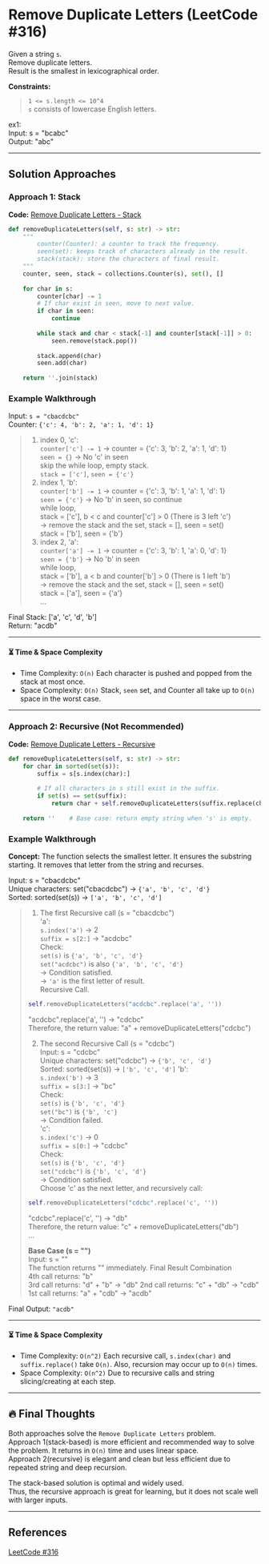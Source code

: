 # Remove Duplicate Letters (LeetCode #316)
Given a string `s`.  
Remove duplicate letters.  
Result is the smallest in lexicographical order.

**Constraints:**
> `1 <= s.length <= 10^4`  
> `s` consists of lowercase English letters.

ex1:  
Input: s = "bcabc"  
Output: "abc"

---

## Solution Approaches
### Approach 1: Stack
**Code:** [Remove Duplicate Letters - Stack](remove_duplicate_letters_stack.py)
```python
def removeDuplicateLetters(self, s: str) -> str:
    """
        counter(Counter): a counter to track the frequency.  
        seen(set): keeps track of characters already in the result.  
        stack(stack): store the characters of final result.
    """
    counter, seen, stack = collections.Counter(s), set(), []
    
    for char in s:
        counter[char] -= 1
        # If char exist in seen, move to next value.
        if char in seen:
            continue
            
        while stack and char < stack[-1] and counter[stack[-1]] > 0:
            seen.remove(stack.pop())
            
        stack.append(char)
        seen.add(char)
        
    return ''.join(stack)
```

### Example Walkthrough
Input: `s = "cbacdcbc"`  
Counter: `{'c': 4, 'b': 2, 'a': 1, 'd': 1}`


>1. index 0, 'c':  
`counter['c'] -= 1` -> counter = {'c': 3, 'b': 2, 'a': 1, 'd': 1}  
`seen = {}` -> No 'c' in seen  
skip the while loop, empty stack.  
`stack = ['c']`, `seen = {'c'}`  
>2. index 1, 'b':  
`counter['b'] -= 1` -> counter = {'c': 3, 'b': 1, 'a': 1, 'd': 1}  
`seen = {'c'}` -> No 'b' in seen, so continue  
while loop,  
stack = ['c'], b < c and counter['c'] > 0 (There is 3 left 'c')  
-> remove the stack and the set, stack = [], seen = set()  
stack = ['b'], seen = {'b'}  
>3. index 2, 'a':  
`counter['a'] -= 1` -> counter = {'c': 3, 'b': 1, 'a': 0, 'd': 1}  
`seen = {'b'}` -> No 'b' in seen  
while loop,  
stack = ['b'], a < b and counter['b'] > 0 (There is 1 left 'b')  
-> remove the stack and the set, stack = [], seen = set()  
stack = ['a'], seen = {'a'}  
...

Final Stack: ['a', 'c', 'd', 'b']  
Return: "acdb"  


---

#### ⏳ Time & Space Complexity
- Time Complexity: `O(n)` Each character is pushed and popped from the stack at most once.  
- Space Complexity: `O(n)` Stack, `seen` set, and Counter all take up to `O(n)` space in the worst case.

---

### Approach 2: Recursive (Not Recommended)
**Code:** [Remove Duplicate Letters - Recursive](remove_duplicate_letters_recursive.py)
```python
def removeDuplicateLetters(self, s: str) -> str:
    for char in sorted(set(s)):
        suffix = s[s.index(char):]
        
        # If all characters in s still exist in the suffix.
        if set(s) == set(suffix):
            return char + self.removeDuplicateLetters(suffix.replace(char,''))
    
    return ''    # Base case: return empty string when 's' is empty.
```

### Example Walkthrough
**Concept:** The function selects the smallest letter. It ensures the substring starting. It removes that letter from the string and recurses.

Input: s = "cbacdcbc"  
Unique characters: set("cbacdcbc") -> `{'a', 'b', 'c', 'd'}`  
Sorted: sorted(set(s)) -> `['a', 'b', 'c', 'd']`  

>1. The first Recursive call (s = "cbacdcbc")  
'a':  
`s.index('a')` -> 2  
`suffix = s[2:]` -> "acdcbc"  
Check:  
`set(s)` is `{'a', 'b', 'c', 'd'}`  
`set("acdcbc")` is also `{'a', 'b', 'c', 'd'}`  
-> Condition satisfied.  
-> `'a'` is the first letter of result.  
Recursive Call.  
>```python
>self.removeDuplicateLetters("acdcbc".replace('a', ''))
>```
>"acdcbc".replace('a', '') -> "cdcbc"  
Therefore, the return value: "a" + removeDuplicateLetters("cdcbc") 
>
>2. The second Recursive Call (s = "cdcbc")  
Input: s = "cdcbc"  
Unique characters: set("cdcbc") -> `{'b', 'c', 'd'}`  
Sorted: sorted(set(s)) -> `['b', 'c', 'd']`
'b':  
`s.index('b')` -> 3  
`suffix = s[3:]` -> "bc"  
Check:  
`set(s)` is `{'b', 'c', 'd'}`  
`set("bc")` is `{'b', 'c'}`  
-> Condition failed.  
'c':  
`s.index('c')` -> 0  
`suffix = s[0:]` -> "cdcbc"  
Check:  
`set(s)` is `{'b', 'c', 'd'}`  
`set("cdcbc")` is `{'b', 'c', 'd'}`  
-> Condition satisfied.  
Choose 'c' as the next letter, and recursively call:  
>```python
>self.removeDuplicateLetters("cdcbc".replace('c', ''))
>```
>"cdcbc".replace('c', '') -> "db"  
Therefore, the return value: "c" + removeDuplicateLetters("db")  
...  
>
>**Base Case (s = "")**  
Input: s = ""  
The function returns "" immediately.
Final Result Combination  
> 4th call returns: "b"  
> 3rd call returns: "d" + "b" -> "db"
> 2nd call returns: "c" + "db" -> "cdb"
> 1st call returns: "a" + "cdb" -> "acdb"

Final Output: `"acdb"`

---

#### ⏳ Time & Space Complexity
- Time Complexity: `O(n^2)` Each recursive call, `s.index(char)` and `suffix.replace()` take `O(n)`.  Also, recursion may occur up to `O(n)` times.
- Space Complexity: `O(n^2)` Due to recursive calls and string slicing/creating at each step.

---

## 🔥 Final Thoughts
Both approaches solve the `Remove Duplicate Letters` problem.  
Approach 1(stack-based) is more efficient and recommended way to solve the problem. It returns in `O(n)` time and uses linear space.  
Approach 2(recursive) is elegant and clean but less efficient due to repeated string and deep recursion.

The stack-based solution is optimal and widely used.  
Thus, the recursive approach is great for learning, but it does not scale well with larger inputs.

---

## References
[LeetCode #316](https://leetcode.com/problems/remove-duplicate-letters/)